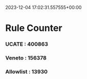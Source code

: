 2023-12-04 17:02:31.557555+00:00
# Rule Counter 
 ### UCATE : 400863

 ### Veneto : 156378

 ### Allowlist : 13930